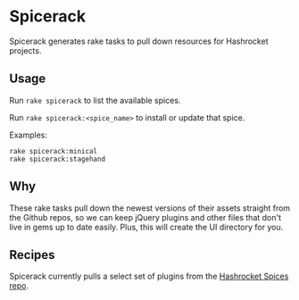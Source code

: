 # Spicerack

Spicerack generates rake tasks to pull down resources for Hashrocket projects.

## Usage

Run `rake spicerack` to list the available spices.

Run `rake spicerack:<spice_name>` to install or update that spice.

Examples:
```
rake spicerack:minical
rake spicerack:stagehand
```

## Why

These rake tasks pull down the newest versions of their assets straight from the Github repos, so we can keep jQuery plugins and other files that don't live in gems up to date easily. Plus, this will create the UI directory for you.

## Recipes

Spicerack currently pulls a select set of plugins from the [Hashrocket Spices repo](https://github.com/hashrocket/spices).
